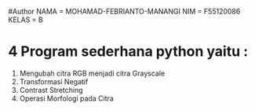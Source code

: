 #Author
NAMA = MOHAMAD-FEBRIANTO-MANANGI
NIM = F55120086
KELAS = B

# 4 Program sederhana python yaitu :
1. Mengubah citra RGB menjadi citra Grayscale
2. Transformasi Negatif
3. Contrast Stretching
4. Operasi Morfologi pada Citra
